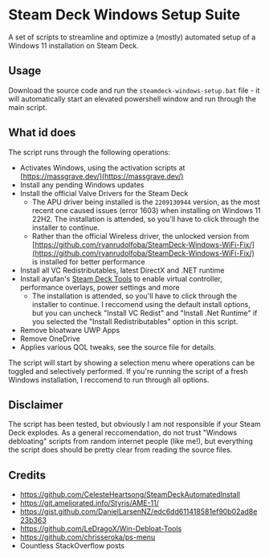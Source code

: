 # Steam Deck Windows Setup Suite

A set of scripts to streamline and optimize a (mostly) automated setup of a Windows 11 installation on Steam Deck.

## Usage
Download the source code and run the `steamdeck-windows-setup.bat` file - it will automatically start an elevated powershell window and run through the main script.

## What id does
The script runs through the following operations:

- Activates Windows, using the activation scripts at [https://massgrave.dev/](https://massgrave.dev/)
- Install any pending Windows updates
- Install the official Valve Drivers for the Steam Deck
  - The APU driver being installed is the `2209130944` version, as the most recent one caused issues (error 1603) when installing on Windows 11 22H2. The installation is attended, so you'll have to click through the installer to continue. 
  - Rather than the official Wireless driver, the unlocked version from [https://github.com/ryanrudolfoba/SteamDeck-Windows-WiFi-Fix/](https://github.com/ryanrudolfoba/SteamDeck-Windows-WiFi-Fix/) is installed for better performance
- Install all VC Redistributables, latest DirectX and .NET runtime
- Install ayufan's [Steam Deck Tools](https://github.com/ayufan/steam-deck-tools) to enable virtual controller, performance overlays, power settings and more
  - The installation is attended, so you'll have to click through the installer to continue. I reccomend using the default install options, but you can uncheck "Install VC Redist" and "Install .Net Runtime" if you selected the "Install Redistributables" option in this script.
- Remove bloatware UWP Apps
- Remove OneDrive
- Applies various QOL tweaks, see the source file for details.

The script will start by showing a selection menu where operations can be toggled and selectively performed. If you're running the script of a fresh Windows installation, I reccomend to run through all options.

## Disclaimer
The script has been tested, but obviously I am not responsible if your Steam Deck explodes. As a general reccomendation, do not trust "Windows debloating" scripts from random internet people (like me!), but everything the script does should be pretty clear from reading the source files.

## Credits
- https://github.com/CelesteHeartsong/SteamDeckAutomatedInstall
- https://git.ameliorated.info/Styris/AME-11/
- https://gist.github.com/DanielLarsenNZ/edc6dd611418581ef90b02ad8e23b363
- https://github.com/LeDragoX/Win-Debloat-Tools
- https://github.com/chrisseroka/ps-menu
- Countless StackOverflow posts